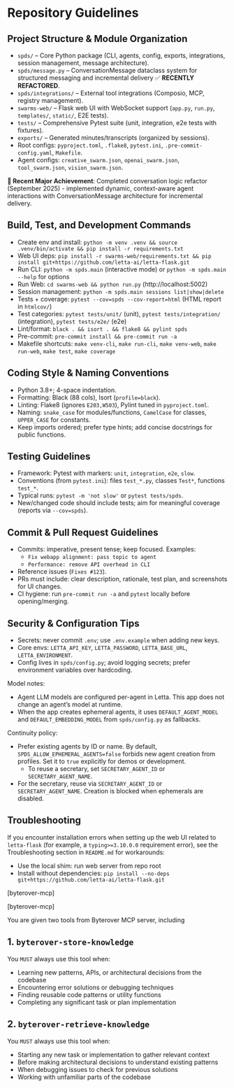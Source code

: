 # Repository Guidelines

## Project Structure & Module Organization
- `spds/` – Core Python package (CLI, agents, config, exports, integrations, session management, message architecture).
- `spds/message.py` – ConversationMessage dataclass system for structured messaging and incremental delivery ✅ **RECENTLY REFACTORED**.
- `spds/integrations/` – External tool integrations (Composio, MCP, registry management).
- `swarms-web/` – Flask web UI with WebSocket support (`app.py`, `run.py`, `templates/`, `static/`, E2E tests).
- `tests/` – Comprehensive Pytest suite (unit, integration, e2e tests with fixtures).
- `exports/` – Generated minutes/transcripts (organized by sessions).
- Root configs: `pyproject.toml`, `.flake8`, `pytest.ini`, `.pre-commit-config.yaml`, `Makefile`.
- Agent configs: `creative_swarm.json`, `openai_swarm.json`, `tool_swarm.json`, `vision_swarm.json`.

**🎉 Recent Major Achievement**: Completed conversation logic refactor (September 2025) - implemented dynamic, context-aware agent interactions with ConversationMessage architecture for incremental delivery.

## Build, Test, and Development Commands
- Create env and install: `python -m venv .venv && source .venv/bin/activate && pip install -r requirements.txt`
- Web UI deps: `pip install -r swarms-web/requirements.txt && pip install git+https://github.com/letta-ai/letta-flask.git`
- Run CLI: `python -m spds.main` (interactive mode) or `python -m spds.main --help` for options
- Run Web: `cd swarms-web && python run.py` (http://localhost:5002)
- Session management: `python -m spds.main sessions list|show|delete`
- Tests + coverage: `pytest --cov=spds --cov-report=html` (HTML report in `htmlcov/`)
- Test categories: `pytest tests/unit/` (unit), `pytest tests/integration/` (integration), `pytest tests/e2e/` (e2e)
- Lint/format: `black . && isort . && flake8 && pylint spds`
- Pre-commit: `pre-commit install && pre-commit run -a`
- Makefile shortcuts: `make venv-cli`, `make run-cli`, `make venv-web`, `make run-web`, `make test`, `make coverage`

## Coding Style & Naming Conventions
- Python 3.8+; 4-space indentation.
- Formatting: Black (88 cols), Isort (`profile=black`).
- Linting: Flake8 (ignores `E203,W503`), Pylint tuned in `pyproject.toml`.
- Naming: `snake_case` for modules/functions, `CamelCase` for classes, `UPPER_CASE` for constants.
- Keep imports ordered; prefer type hints; add concise docstrings for public functions.

## Testing Guidelines
- Framework: Pytest with markers: `unit`, `integration`, `e2e`, `slow`.
- Conventions (from `pytest.ini`): files `test_*.py`, classes `Test*`, functions `test_*`.
- Typical runs: `pytest -m 'not slow'` or `pytest tests/spds`.
- New/changed code should include tests; aim for meaningful coverage (reports via `--cov=spds`).

## Commit & Pull Request Guidelines
- Commits: imperative, present tense; keep focused. Examples:
  - `Fix webapp alignment: pass topic to agent`
  - `Performance: remove API overhead in CLI`
- Reference issues (`Fixes #123`).
- PRs must include: clear description, rationale, test plan, and screenshots for UI changes.
- CI hygiene: run `pre-commit run -a` and `pytest` locally before opening/merging.

## Security & Configuration Tips
- Secrets: never commit `.env`; use `.env.example` when adding new keys.
- Core envs: `LETTA_API_KEY`, `LETTA_PASSWORD`, `LETTA_BASE_URL`, `LETTA_ENVIRONMENT`.
- Config lives in `spds/config.py`; avoid logging secrets; prefer environment variables over hardcoding.

Model notes:
- Agent LLM models are configured per-agent in Letta. This app does not change an agent’s model at runtime.
- When the app creates ephemeral agents, it uses `DEFAULT_AGENT_MODEL` and `DEFAULT_EMBEDDING_MODEL` from `spds/config.py` as fallbacks.

Continuity policy:
- Prefer existing agents by ID or name. By default, `SPDS_ALLOW_EPHEMERAL_AGENTS=false` forbids new agent creation from profiles. Set it to `true` explicitly for demos or development.
  - To reuse a secretary, set `SECRETARY_AGENT_ID` or `SECRETARY_AGENT_NAME`.
- For the secretary, reuse via `SECRETARY_AGENT_ID` or `SECRETARY_AGENT_NAME`. Creation is blocked when ephemerals are disabled.

## Troubleshooting

If you encounter installation errors when setting up the web UI related to `letta-flask` (for example, a `typing>=3.10.0.0` requirement error), see the Troubleshooting section in `README.md` for workarounds:
- Use the local shim: run web server from repo root
- Install without dependencies: `pip install --no-deps git+https://github.com/letta-ai/letta-flask.git`

[byterover-mcp]

[byterover-mcp]

You are given two tools from Byterover MCP server, including
## 1. `byterover-store-knowledge`
You `MUST` always use this tool when:

+ Learning new patterns, APIs, or architectural decisions from the codebase
+ Encountering error solutions or debugging techniques
+ Finding reusable code patterns or utility functions
+ Completing any significant task or plan implementation

## 2. `byterover-retrieve-knowledge`
You `MUST` always use this tool when:

+ Starting any new task or implementation to gather relevant context
+ Before making architectural decisions to understand existing patterns
+ When debugging issues to check for previous solutions
+ Working with unfamiliar parts of the codebase
